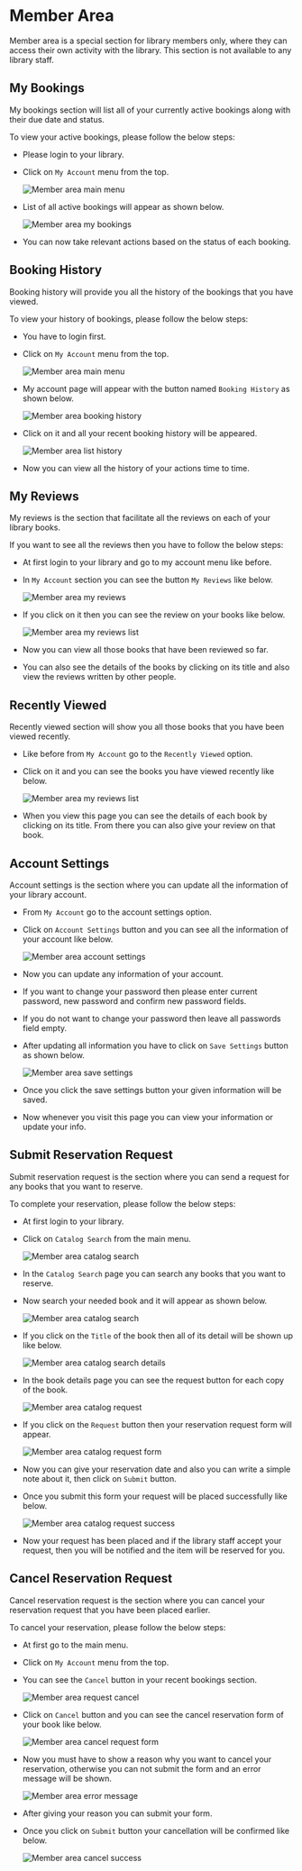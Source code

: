 # Member Area

Member area is a special section for library members only, where they can access their own activity with the library. This section is not available to any library staff.

## My Bookings

My bookings section will list all of your currently active bookings along with their due date and status.


To view your active bookings, please follow the below steps:

* Please login to your library.
* Click on `My Account` menu from the top.

	![Member area main menu](img/member-area-main-menu.png)

* List of all active bookings will appear as shown below.

	![Member area my bookings](img/member-area-my-bookings.png)

* You can now take relevant actions based on the status of each booking.

## Booking History

Booking history will provide you all the history of the bookings that you have viewed.

To view your history of bookings, please follow the below steps:

* You have to login first. 
* Click on `My Account` menu from the top.

    ![Member area main menu](img/member-area-main-menu.png)

* My account page will appear with the button named `Booking History` as shown below.

    ![Member area booking history](img/member-booking-history.png)

 * Click on it and all your recent booking history will be appeared.

    ![Member area list history](img/member-area-booking-history.png)

* Now you can view all the history of your actions time to time.
  
## My Reviews

My reviews is the section that facilitate all the reviews on each of your library books.

If you want to see all the reviews then you have to follow the below steps:

* At first login to your library and go to my account menu like before.
* In `My Account` section you can see the button `My Reviews` like below.

    ![Member area my reviews](img/member-area-my-reviews.png)

* If you click on it then you can see the review on your books like below.

    ![Member area my reviews list](img/member-area-list-reviews.png)

* Now you can view all those books that have been reviewed so far.
* You can also see the details of the books by clicking on its title and also view the reviews written by other people.

## Recently Viewed

Recently viewed section will show you all those books that you have been viewed recently.

* Like before from `My Account` go to the `Recently Viewed` option.
* Click on it and you can see the books you have viewed recently like below.

    ![Member area my reviews list](img/member-area-recently-viewed.png)

* When you view this page you can see the details of each book by clicking on its title. From there you can also give your review on that book.


## Account Settings

Account settings is the section where you can update all the information of your library account.

* From `My Account` go to the account settings option. 
* Click on `Account Settings` button and you can see all the information of your account like below.

    ![Member area account settings](img/member-area-account-setting.png)

* Now you can update any information of your account.
* If you want to change your password then please enter current password, new password and confirm new password fields.
* If you do not want to change your password then leave all passwords field empty.
* After updating all information you have to click on `Save Settings` button as shown below.
    
    ![Member area save settings](img/member-area-save-setting.png)

* Once you click the save settings button your given information will be saved.
* Now whenever you visit this page you can view your information or update your info.

## Submit Reservation Request

Submit reservation request is the section where you can send a request for any books that you want to reserve.

To complete your reservation, please follow the below steps:

* At first login to your library.
* Click on `Catalog Search` from the main menu.
    
    ![Member area catalog search](img/catalog-search.png)


* In the `Catalog Search` page you can search any books that you want to reserve.
* Now search your needed book and it will appear as shown below.

    ![Member area catalog search](img/member-area-catalog-search.png)

* If you click on the `Title` of the book then all of its detail will be shown up like below.

    ![Member area catalog search details](img/member-area-catalog-search-details.png)

* In the book details page you can see the request button for each copy of the book.

    ![Member area catalog request](img/member-area-catalog-request.png)

* If you click on the `Request` button then your reservation request form will appear.

    ![Member area catalog request form](img/member-area-catalog-request-form.png) 

* Now you can give your reservation date and also you can write a simple note about it, then click on `Submit` button.
* Once you submit this form your request will be placed successfully like below.

    ![Member area catalog request success](img/member-area-catalog-request-success.png) 

* Now your request has been placed and if the library staff accept your request, then you will be notified and the item will be reserved for you.


## Cancel Reservation Request

Cancel reservation request is the section where you can cancel your reservation request that you have been placed earlier.

To cancel your reservation, please follow the below steps:

* At first go to the main menu.
* Click on `My Account` menu from the top.
* You can see the `Cancel` button in your recent bookings section.
    
    ![Member area request cancel](img/member-area-cancel-request.png) 

* Click on `Cancel` button and you can see the cancel reservation form of your book like below.

    ![Member area cancel request form](img/member-area-cancel-request-form.png)

* Now you must have to show a reason why you want to cancel your reservation, otherwise you can not submit the form and an error message will be shown.

    ![Member area error message](img/member-area-error-message.png)

* After giving your reason you can submit your form.
* Once you click on `Submit` button your cancellation will be confirmed like below.

    ![Member area cancel success](img/member-area-cancel-success.png)

